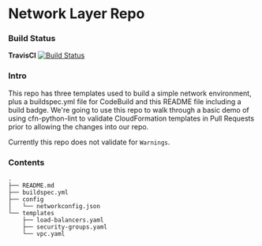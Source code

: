 # Network Layer Repo

### Build Status

**TravisCI**
[![Build Status](https://travis-ci.org/drajpant/cfnlintdemo.svg?branch=master)](https://travis-ci.org/drajpant/cfnlintdemo)

### Intro
This repo has three templates used to build a simple network environment, plus a buildspec.yml file for CodeBuild and this README file including a build badge.
We're going to use this repo to walk through a basic demo of using cfn-python-lint to validate CloudFormation templates in Pull Requests prior to allowing
the changes into our repo.

Currently this repo does not validate for `Warnings`.

### Contents

```
.
├── README.md
├── buildspec.yml
├── config
│   └── networkconfig.json
└── templates
    ├── load-balancers.yaml
    ├── security-groups.yaml
    └── vpc.yaml
```
